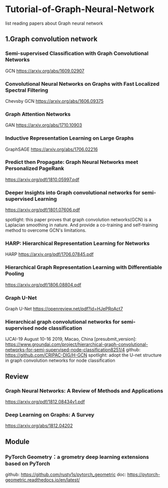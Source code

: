 # Tutorial-of-Graph-Neural-Network
list reading papers about Graph neural network


## 1.Graph convolution network

### Semi-supervised Classification with Graph Convolutional Networks  
GCN  https://arxiv.org/abs/1609.02907

### Convolutional Neural Networks on Graphs with Fast Localized Spectral Filtering
Chevsby GCN  https://arxiv.org/abs/1606.09375

### Graph Attention Networks
GAN   https://arxiv.org/abs/1710.10903


### Inductive Representation Learning on Large Graphs
GraphSAGE  https://arxiv.org/abs/1706.02216


### Predict then Propagate: Graph Neural Networks meet Personalized PageRank
https://arxiv.org/pdf/1810.05997.pdf


### Deeper Insights into Graph convolutional networks for semi-supervised Learning
https://arxiv.org/pdf/1801.07606.pdf

spotlight: this paper proves that graph convolution networks(GCN) is a Laplacian smoothing in nature. And provide a co-training and self-training method to overcome GCN's limitations.  


### HARP: Hierarchical Representation Learning for Networks
HARP https://arxiv.org/pdf/1706.07845.pdf


### Hierarchical Graph Representation Learning with Differentiable Pooling
https://arxiv.org/pdf/1806.08804.pdf


### Graph U-Net 
Graph U-Net https://openreview.net/pdf?id=HJePRoAct7


### Hierarchical graph convolutional networks for semi-supervised node classification
IJCAI-19 August 10-16 2019, Macao, China 
[presubmit_version]: https://www.groundai.com/project/hierarchical-graph-convolutional-networks-for-semi-supervised-node-classification8251/4
github: https://github.com/CRIPAC-DIG/H-GCN
spotlight: adopt the U-net structure in graph convolution networks for node classification 

## Review
### Graph Neural Networks: A Review of Methods and Applications
https://arxiv.org/pdf/1812.08434v1.pdf

### Deep Learning on Graphs: A Survey
https://arxiv.org/abs/1812.04202


## Module
### PyTorch Geometry：a grometry deep learning extensions based on PyTorch
github: https://github.com/rusty1s/pytorch_geometric
doc: https://pytorch-geometric.readthedocs.io/en/latest/
